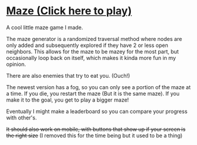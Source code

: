 # [Maze (Click here to play)](https://benjaminjkern.github.io/maze)

A cool little maze game I made.

The maze generator is a randomized traversal method where nodes are only added and subsequently explored if they have 2 or less open neighbors.
This allows for the maze to be mazey for the most part, but occasionally loop back on itself, which makes it kinda more fun in my opinion.

There are also enemies that try to eat you. (Ouch!)

The newest version has a fog, so you can only see a portion of the maze at a time.
If you die, you restart the maze (But it is the same maze).
If you make it to the goal, you get to play a bigger maze!

Eventually I might make a leaderboard so you can compare your progress with other's.

~~It should also work on mobile, with buttons that show up if your screen is the right size~~ (I removed this for the time being but it used to be a thing)
